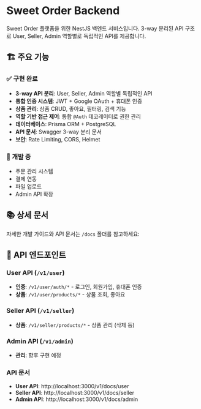 # Sweet Order Backend

Sweet Order 플랫폼을 위한 NestJS 백엔드 서비스입니다. 3-way 분리된 API 구조로 User, Seller, Admin 역할별로 독립적인 API를 제공합니다.

## 🏗️ 주요 기능

### ✅ 구현 완료

- **3-way API 분리**: User, Seller, Admin 역할별 독립적인 API
- **통합 인증 시스템**: JWT + Google OAuth + 휴대폰 인증
- **상품 관리**: 상품 CRUD, 좋아요, 필터링, 검색 기능
- **역할 기반 접근 제어**: 통합 `@Auth` 데코레이터로 권한 관리
- **데이터베이스**: Prisma ORM + PostgreSQL
- **API 문서**: Swagger 3-way 분리 문서
- **보안**: Rate Limiting, CORS, Helmet

### 🔄 개발 중

- 주문 관리 시스템
- 결제 연동
- 파일 업로드
- Admin API 확장

## 📚 상세 문서

자세한 개발 가이드와 API 문서는 `/docs` 폴더를 참고하세요:

## 🔗 API 엔드포인트

### User API (`/v1/user`)

- **인증**: `/v1/user/auth/*` - 로그인, 회원가입, 휴대폰 인증
- **상품**: `/v1/user/products/*` - 상품 조회, 좋아요

### Seller API (`/v1/seller`)

- **상품**: `/v1/seller/products/*` - 상품 관리 (삭제 등)

### Admin API (`/v1/admin`)

- **관리**: 향후 구현 예정

### API 문서

- **User API**: http://localhost:3000/v1/docs/user
- **Seller API**: http://localhost:3000/v1/docs/seller
- **Admin API**: http://localhost:3000/v1/docs/admin
